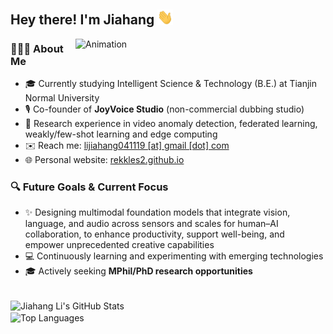 <h2>Hey there! I'm Jiahang <img src="https://raw.githubusercontent.com/devSouvik/devSouvik/master/Hi.gif" width="25"></h2>

<img align="right" alt="Animation" src="https://github.com/devSouvik/devSouvik/blob/master/gif4.gif?raw=true" width="400"/>
<h3>👨🏻‍💻 About Me</h3>

- 🎓 Currently studying Intelligent Science & Technology (B.E.) at Tianjin Normal University  
- 🎙️ Co-founder of **JoyVoice Studio** (non-commercial dubbing studio)  
- 🎨 Research experience in video anomaly detection, federated learning, weakly/few-shot learning and edge computing
- ✉️ Reach me: <a href="mailto:lijiahang041119@gmail.com">lijiahang041119 [at] gmail [dot] com</a>  
- 🌐 Personal website: <a href="https://rekkles2.github.io">rekkles2.github.io</a> 


<h3>🔍 Future Goals & Current Focus</h3>

- ✨ Designing multimodal foundation models that integrate vision, language, and audio across sensors and scales for human–AI collaboration, to enhance productivity, support well-being, and empower unprecedented creative capabilities
- 💻 Continuously learning and experimenting with emerging technologies  
- 🎓 Actively seeking **MPhil/PhD research opportunities** 

<br>

<img align="center" src="https://github-readme-stats.vercel.app/api?username=rekkles2&show_icons=true&line_height=20&title_color=7A7ADB&icon_color=2234AE&text_color=D3D3D3&bg_color=0,000000,130F40" alt="Jiahang Li's GitHub Stats">

<br>

<img align="center" src="https://github-readme-stats.vercel.app/api/top-langs/?username=rekkles2&layout=compact&title_color=7A7ADB&text_color=D3D3D3&bg_color=0,000000,130F40" alt="Top Languages">

